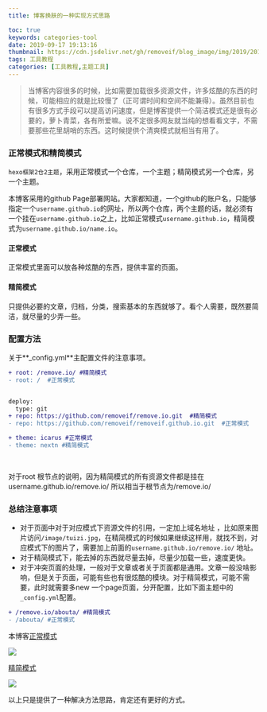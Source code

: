 ```yaml
---
title: 博客换肤的一种实现方式思路

toc: true
keywords: categories-tool
date: 2019-09-17 19:13:16
thumbnail: https://cdn.jsdelivr.net/gh/removeif/blog_image/img/2019/20190917191358.png
tags: 工具教程
categories: [工具教程,主题工具]
---
```


> 当博客内容很多的时候，比如需要加载很多资源文件，许多炫酷的东西的时候，可能相应的就是比较慢了（正可谓时间和空间不能兼得）。虽然目前也有很多方式手段可以提高访问速度，但是博客提供一个简洁模式还是很有必要的，萝卜青菜，各有所爱嘛。说不定很多网友就当纯的想看看文字，不需要那些花里胡哨的东西。这时候提供个清爽模式就相当有用了。
<!-- more -->

### 正常模式和精简模式

`hexo框架2仓2主题`，采用正常模式一个仓库，一个主题；精简模式另一个仓库，另一个主题。

本博客采用的github Page部署网站。大家都知道，一个github的账户名，只能够指定一个`username.github.io`的网址，所以两个仓库，两个主题的话，就必须有一个挂在`username.github.io`之上，比如正常模式`username.github.io`，精简模式为`username.github.io/name.io`。

#### 正常模式

正常模式里面可以放各种炫酷的东西，提供丰富的页面。

#### 精简模式

只提供必要的文章，归档，分类，搜索基本的东西就够了。看个人需要，既然要简洁，就尽量的少弄一些。

### 配置方法

关于**_config.yml**主配置文件的注意事项。

```diff
+ root: /remove.io/ #精简模式
- root: /  #正常模式


deploy:
  type: git
+ repo: https://github.com/removeif/remove.io.git  #精简模式
- repo: https://github.com/removeif/removeif.github.io.git  #正常模式

+ theme: icarus #正常模式
- theme: nextn #精简模式
  
 
```

对于root 根节点的说明，因为精简模式的所有资源文件都是挂在 username.github.io/remove.io/ 所以相当于根节点为/remove.io/ 

### 总结注意事项

- 对于页面中对于对应模式下资源文件的引用，一定加上域名地址 ，比如原来图片访问`/image/tuizi.jpg`，在精简模式的时候如果继续这样用，就找不到，对应模式下的图片了，需要加上前面的`username.github.io/remove.io/` 地址。
- 对于精简模式下，能去掉的东西就尽量去掉，尽量少加载一些，速度更快。
- 对于冲突页面的处理，一般对于文章或者关于页面都是通用。文章一般没啥影响，但是关于页面，可能有些也有很炫酷的模块。对于精简模式，可能不需要，此时就需要多new 一个page页面，分开配置，比如下面主题中的`_config.yml`配置。

```diff
+ /remove.io/abouta/ #精简模式
- /abouta/ #正常模式
```

本博客[正常模式](https://removeif.github.io/)

![](https://cdn.jsdelivr.net/gh/removeif/blog_image/img/2019/20190917190717.png)

[精简模式](https://removeif.github.io/remove.io/)

![](https://cdn.jsdelivr.net/gh/removeif/blog_image/img/2019/20190917190818.png)

以上只是提供了一种解决方法思路，肯定还有更好的方式。





 


